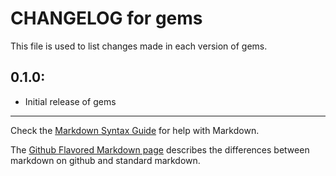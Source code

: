 # CHANGELOG for gems

This file is used to list changes made in each version of gems.

## 0.1.0:

* Initial release of gems

- - -
Check the [Markdown Syntax Guide](http://daringfireball.net/projects/markdown/syntax) for help with Markdown.

The [Github Flavored Markdown page](http://github.github.com/github-flavored-markdown/) describes the differences between markdown on github and standard markdown.
